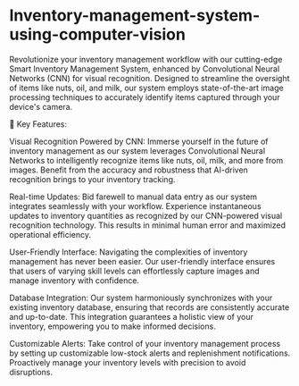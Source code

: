# Inventory-management-system-using-computer-vision

Revolutionize your inventory management workflow with our cutting-edge Smart Inventory Management System, enhanced by Convolutional Neural Networks (CNN) for visual recognition. Designed to streamline the oversight of items like nuts, oil, and milk, our system employs state-of-the-art image processing techniques to accurately identify items captured through your device's camera.

🚀 Key Features:

Visual Recognition Powered by CNN: Immerse yourself in the future of inventory management as our system leverages Convolutional Neural Networks to intelligently recognize items like nuts, oil, milk, and more from images. Benefit from the accuracy and robustness that AI-driven recognition brings to your inventory tracking.

Real-time Updates: Bid farewell to manual data entry as our system integrates seamlessly with your workflow. Experience instantaneous updates to inventory quantities as recognized by our CNN-powered visual recognition technology. This results in minimal human error and maximized operational efficiency.

User-Friendly Interface: Navigating the complexities of inventory management has never been easier. Our user-friendly interface ensures that users of varying skill levels can effortlessly capture images and manage inventory with confidence.

Database Integration: Our system harmoniously synchronizes with your existing inventory database, ensuring that records are consistently accurate and up-to-date. This integration guarantees a holistic view of your inventory, empowering you to make informed decisions.

Customizable Alerts: Take control of your inventory management process by setting up customizable low-stock alerts and replenishment notifications. Proactively manage your inventory levels with precision to avoid disruptions.
